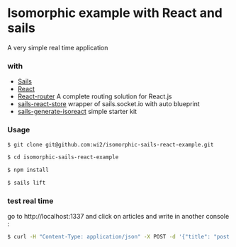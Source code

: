 # Isomorphic example with React and sails

A very simple real time application

### with
- [Sails](http://sailsjs.org)
- [React](https://facebook.github.io/react/)
- [React-router](http://rackt.github.io/react-router/)  A complete routing solution for React.js
- [sails-react-store](https://github.com/wi2/sails-react-store) wrapper of sails.socket.io with auto blueprint
- [sails-generate-isoreact](https://github.com/wi2/sails-generate-isoreact) simple starter kit

### Usage
```sh
$ git clone git@github.com:wi2/isomorphic-sails-react-example.git

$ cd isomorphic-sails-react-example

$ npm install

$ sails lift
```


### test real time
go to http://localhost:1337
and click on articles and write in another console :

```sh
$ curl -H "Content-Type: application/json" -X POST -d '{"title": "post 1"}' http://localhost:1337/post
```
